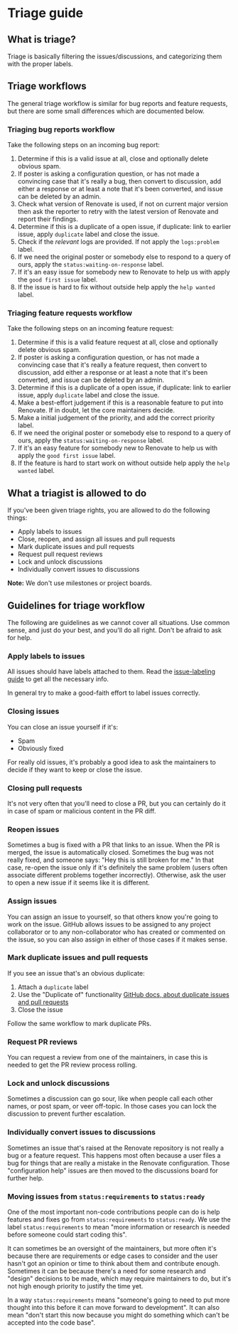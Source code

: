 # Triage guide

## What is triage?

Triage is basically filtering the issues/discussions, and categorizing them with the proper labels.

## Triage workflows

The general triage workflow is similar for bug reports and feature requests, but there are some small differences which are documented below.

### Triaging bug reports workflow

Take the following steps on an incoming bug report:

1. Determine if this is a valid issue at all, close and optionally delete obvious spam.
1. If poster is asking a configuration question, or has not made a convincing case that it's really a bug, then convert to discussion, add either a response or at least a note that it's been converted, and issue can be deleted by an admin.
1. Check what version of Renovate is used, if not on current major version then ask the reporter to retry with the latest version of Renovate and report their findings.
1. Determine if this is a duplicate of a open issue, if duplicate: link to earlier issue, apply `duplicate` label and close the issue.
1. Check if the _relevant_ logs are provided. If not apply the `logs:problem` label.
1. If we need the original poster or somebody else to respond to a query of ours, apply the `status:waiting-on-response` label.
1. If it's an easy issue for somebody new to Renovate to help us with apply the `good first issue` label.
1. If the issue is hard to fix without outside help apply the `help wanted` label.

### Triaging feature requests workflow

Take the following steps on an incoming feature request:

1. Determine if this is a valid feature request at all, close and optionally delete obvious spam.
1. If poster is asking a configuration question, or has not made a convincing case that it's really a feature request, then convert to discussion, add either a response or at least a note that it's been converted, and issue can be deleted by an admin.
1. Determine if this is a duplicate of a open issue, if duplicate: link to earlier issue, apply `duplicate` label and close the issue.
1. Make a best-effort judgement if this is a reasonable feature to put into Renovate. If in doubt, let the core maintainers decide.
1. Make a initial judgement of the priority, and add the correct priority label.
1. If we need the original poster or somebody else to respond to a query of ours, apply the `status:waiting-on-response` label.
1. If it's an easy feature for somebody new to Renovate to help us with apply the `good first issue` label.
1. If the feature is hard to start work on without outside help apply the `help wanted` label.

## What a triagist is allowed to do

If you've been given triage rights, you are allowed to do the following things:

- Apply labels to issues
- Close, reopen, and assign all issues and pull requests
- Mark duplicate issues and pull requests
- Request pull request reviews
- Lock and unlock discussions
- Individually convert issues to discussions

**Note:** We don't use milestones or project boards.

## Guidelines for triage workflow

The following are guidelines as we cannot cover all situations.
Use common sense, and just do your best, and you'll do all right.
Don't be afraid to ask for help.

### Apply labels to issues

All issues should have labels attached to them.
Read the [issue-labeling guide](./issue-labeling.md) to get all the necessary info.

In general try to make a good-faith effort to label issues correctly.

### Closing issues

You can close an issue yourself if it's:

- Spam
- Obviously fixed

For really old issues, it's probably a good idea to ask the maintainers to decide if they want to keep or close the issue.

### Closing pull requests

It's not very often that you'll need to close a PR, but you can certainly do it in case of spam or malicious content in the PR diff.

### Reopen issues

Sometimes a bug is fixed with a PR that links to an issue.
When the PR is merged, the issue is automatically closed.
Sometimes the bug was not really fixed, and someone says: "Hey this is still broken for me."
In that case, re-open the issue only if it's definitely the same problem (users often associate different problems together incorrectly).
Otherwise, ask the user to open a new issue if it seems like it is different.

### Assign issues

You can assign an issue to yourself, so that others know you're going to work on the issue.
GitHub allows issues to be assigned to any project collaborator or to any non-collaborator who has created or commented on the issue, so you can also assign in either of those cases if it makes sense.

### Mark duplicate issues and pull requests

If you see an issue that's an obvious duplicate:

1. Attach a `duplicate` label
1. Use the "Duplicate of" functionality [GitHub docs, about duplicate issues and pull requests](https://docs.github.com/en/free-pro-team@latest/github/managing-your-work-on-github/about-duplicate-issues-and-pull-requests)
1. Close the issue

Follow the same workflow to mark duplicate PRs.

### Request PR reviews

You can request a review from one of the maintainers, in case this is needed to get the PR review process rolling.

### Lock and unlock discussions

Sometimes a discussion can go sour, like when people call each other names, or post spam, or veer off-topic.
In those cases you can lock the discussion to prevent further escalation.

### Individually convert issues to discussions

Sometimes an issue that's raised at the Renovate repository is not really a bug or a feature request.
This happens most often because a user files a bug for things that are really a mistake in the Renovate configuration.
Those "configuration help" issues are then moved to the discussions board for further help.

### Moving issues from `status:requirements` to `status:ready`

One of the most important non-code contributions people can do is help features and fixes go from `status:requirements` to `status:ready`.
We use the label `status:requirements` to mean "more information or research is needed before someone could start coding this".

It can sometimes be an oversight of the maintainers, but more often it's because there are requirements or edge cases to consider and the user hasn't got an opinion or time to think about them and contribute enough.
Sometimes it can be because there's a need for some research and "design" decisions to be made, which may require maintainers to do, but it's not high enough priority to justify the time yet.

In a way `status:requirements` means "someone's going to need to put more thought into this before it can move forward to development".
It can also mean "don't start this now because you might do something which can't be accepted into the code base".
